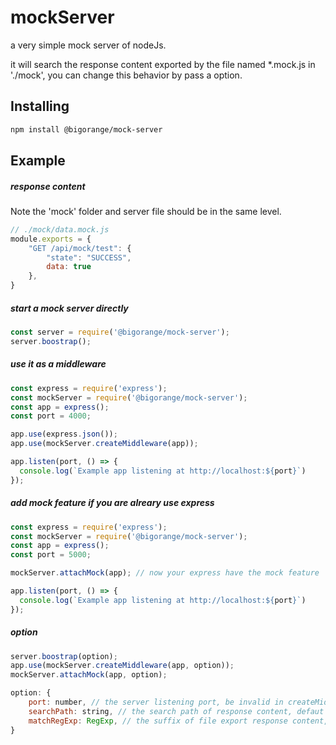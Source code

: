 # mockServer
a very simple mock server of nodeJs.

it will search the response content exported by the file named *.mock.js in './mock',
you can change this behavior by pass a option.

## Installing

```sh
npm install @bigorange/mock-server
```
## Example
##### response content
Note the 'mock' folder and server file should be in the same level.

```js
// ./mock/data.mock.js
module.exports = {
    "GET /api/mock/test": {
        "state": "SUCCESS",
        data: true
    },
}
```


##### start a mock server directly
```js
const server = require('@bigorange/mock-server');
server.boostrap();
```

##### use it as a middleware
```js
const express = require('express');
const mockServer = require('@bigorange/mock-server');
const app = express();
const port = 4000;

app.use(express.json());
app.use(mockServer.createMiddleware(app));

app.listen(port, () => {
  console.log(`Example app listening at http://localhost:${port}`)
});
```

##### add mock feature if you are alreary use express
```js
const express = require('express');
const mockServer = require('@bigorange/mock-server');
const app = express();
const port = 5000;

mockServer.attachMock(app); // now your express have the mock feature

app.listen(port, () => {
  console.log(`Example app listening at http://localhost:${port}`)
});
```

##### option
```js
server.boostrap(option);
app.use(mockServer.createMiddleware(app, option));
mockServer.attachMock(app, option);

option: {
    port: number, // the server listening port, be invalid in createMiddleware and attachMock
    searchPath: string, // the search path of response content, defaut './mock'
    matchRegExp: RegExp, // the suffix of file export response content, default '.mock.js'
}

```
